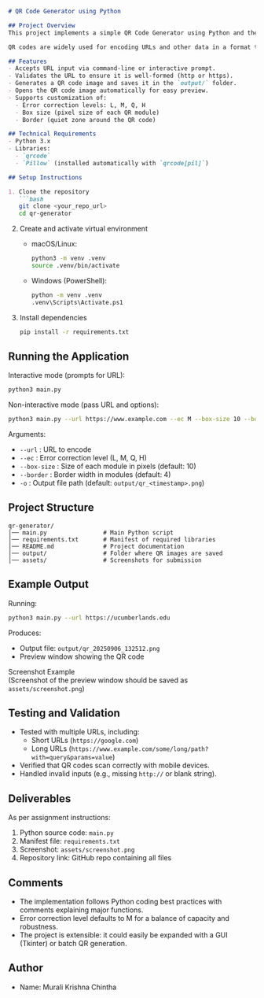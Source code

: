 ```markdown
# QR Code Generator using Python

## Project Overview
This project implements a simple QR Code Generator using Python and the `qrcode` library. The application allows the user to input a URL, validates the input, and generates a QR code image. The generated QR code can be saved locally and opened for viewing. This aligns with the assignment requirement to create a QR code generator in Python.

QR codes are widely used for encoding URLs and other data in a format that can be easily scanned by smartphones and other devices. This project demonstrates how Python can be used to automate QR code generation with just a few lines of code.

## Features
- Accepts URL input via command-line or interactive prompt.
- Validates the URL to ensure it is well-formed (http or https).
- Generates a QR code image and saves it in the `output/` folder.
- Opens the QR code image automatically for easy preview.
- Supports customization of:
  - Error correction levels: L, M, Q, H
  - Box size (pixel size of each QR module)
  - Border (quiet zone around the QR code)

## Technical Requirements
- Python 3.x
- Libraries:  
  - `qrcode`  
  - `Pillow` (installed automatically with `qrcode[pil]`)

## Setup Instructions

1. Clone the repository
   ```bash
   git clone <your_repo_url>
   cd qr-generator
   ```

2. Create and activate virtual environment
   - macOS/Linux:
     ```bash
     python3 -m venv .venv
     source .venv/bin/activate
     ```
   - Windows (PowerShell):
     ```bash
     python -m venv .venv
     .venv\Scripts\Activate.ps1
     ```

3. Install dependencies
   ```bash
   pip install -r requirements.txt
   ```

## Running the Application

Interactive mode (prompts for URL):
```bash
python3 main.py
```

Non-interactive mode (pass URL and options):
```bash
python3 main.py --url https://www.example.com --ec M --box-size 10 --border 4
```

Arguments:
- `--url` : URL to encode
- `--ec` : Error correction level (L, M, Q, H)
- `--box-size` : Size of each module in pixels (default: 10)
- `--border` : Border width in modules (default: 4)
- `-o` : Output file path (default: `output/qr_<timestamp>.png`)

## Project Structure
```
qr-generator/
│── main.py                # Main Python script
│── requirements.txt       # Manifest of required libraries
│── README.md              # Project documentation
│── output/                # Folder where QR images are saved
│── assets/                # Screenshots for submission
```

## Example Output

Running:
```bash
python3 main.py --url https://ucumberlands.edu
```

Produces:
- Output file: `output/qr_20250906_132512.png`
- Preview window showing the QR code

Screenshot Example  
(Screenshot of the preview window should be saved as `assets/screenshot.png`)

## Testing and Validation
- Tested with multiple URLs, including:
  - Short URLs (`https://google.com`)
  - Long URLs (`https://www.example.com/some/long/path?with=query&params=value`)
- Verified that QR codes scan correctly with mobile devices.
- Handled invalid inputs (e.g., missing `http://` or blank string).

## Deliverables
As per assignment instructions:
1. Python source code: `main.py`
2. Manifest file: `requirements.txt`
3. Screenshot: `assets/screenshot.png`
4. Repository link: GitHub repo containing all files

## Comments
- The implementation follows Python coding best practices with comments explaining major functions.
- Error correction level defaults to M for a balance of capacity and robustness.
- The project is extensible: it could easily be expanded with a GUI (Tkinter) or batch QR generation.

## Author
- Name: Murali Krishna Chintha  

